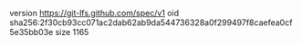 version https://git-lfs.github.com/spec/v1
oid sha256:2f30cb93cc071ac2dab62ab9da544736328a0f299497f8caefea0cf5e35bb03e
size 1165
